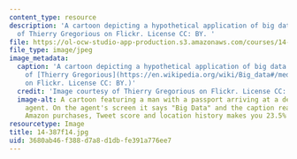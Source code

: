```yaml
---
content_type: resource
description: 'A cartoon depicting a hypothetical application of big data. Image courtesy
  of Thierry Gregorious on Flickr. License CC: BY. '
file: https://ol-ocw-studio-app-production.s3.amazonaws.com/courses/14-387-applied-econometrics-mostly-harmless-big-data-fall-2014/3680ab46f388d7a8d1dbfe391a776ee7_14-387f14.jpg
file_type: image/jpeg
image_metadata:
  caption: 'A cartoon depicting a hypothetical application of big data. (Image courtesy
    of [Thierry Gregorious](https://en.wikipedia.org/wiki/Big_data#/media/File:Big_data_cartoon_t_gregorius.jpg)
    on Flickr. License CC: BY.)'
  credit: 'Image courtesy of Thierry Gregorious on Flickr. License CC: BY.'
  image-alt: A cartoon featuring a man with a passport arriving at a desk with a custom's
    agent. On the agent's screen it says "Big Data" and the caption reads "Your recent
    Amazon purchases, Tweet score and location history makes you 23.5% welcome here."
resourcetype: Image
title: 14-387f14.jpg
uid: 3680ab46-f388-d7a8-d1db-fe391a776ee7
---
```

